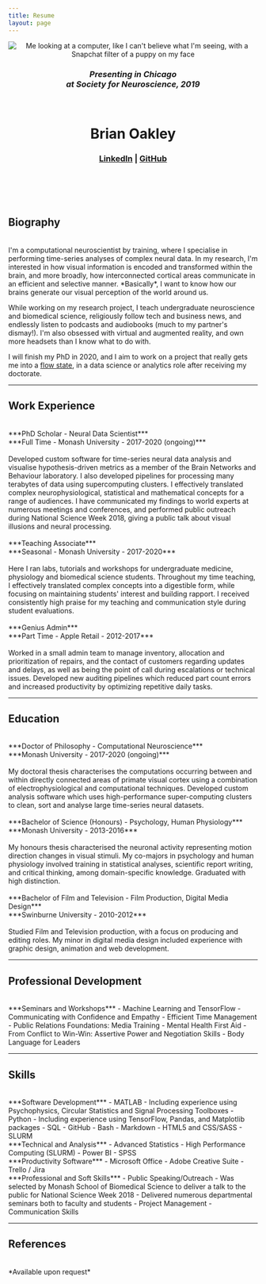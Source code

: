```yaml
---
title: Resume
layout: page
---
```


<header class="header-resume {% if site.animation %}animated{% endif %}">

<a class="link">
    <img class="selfie" alt="Me looking at a computer, like I can't believe what I'm seeing, with a Snapchat filter of a puppy on my face" src="../assets/images/sfn_poster.jpg" />
</a>
<h3 class="description"><i>Presenting in Chicago<br> at Society for Neuroscience, 2019</i></h3><br>

<h1>Brian Oakley</h1>
<h3 class="description"><a href="http://www.linkedin.com/in/broak">LinkedIn</a>  |  <a href="http://www.github.com/broak">GitHub</a></h3><br>
<br>

</header>

## Biography

<br>
I'm a computational neuroscientist by training, where I specialise in performing time-series analyses of complex neural data. In my research, I'm interested in how visual information is encoded and transformed within the brain, and more broadly, how interconnected cortical areas communicate in an efficient and selective manner. *Basically*, I want to know how our brains generate our visual perception of the world around us.

While working on my research project, I teach undergraduate neuroscience and biomedical science, religiously follow tech and business news, and endlessly listen to podcasts and audiobooks (much to my partner's dismay!). I'm also obsessed with virtual and augmented reality, and own more headsets than I know what to do with.

I will finish my PhD in 2020, and I aim to work on a project that really gets me into a [flow state](http://positivepsychology.org.uk/living-in-flow), in a data science or analytics role after receiving my doctorate.

---
## Work Experience

<br>
***PhD Scholar - Neural Data Scientist***<br>
***Full Time - Monash University - 2017-2020 (ongoing)***<br>
<br>
Developed custom software for time-series neural data analysis and visualise hypothesis-driven metrics as a member of the Brain Networks and Behaviour laboratory. I also developed pipelines for processing many terabytes of data using supercomputing clusters. I effectively translated complex neurophysiological, statistical and mathematical concepts for a range of audiences. I have communicated my findings to world experts at numerous meetings and conferences, and performed public outreach during National Science Week 2018, giving a public talk about visual illusions and neural processing.

<br>
<br>
***Teaching Associate***<br>
***Seasonal - Monash University - 2017-2020***<br>
<br>
Here I ran labs, tutorials and workshops for undergraduate medicine, physiology and biomedical science students. Throughout my time teaching, I effectively translated complex concepts into a digestible form, while focusing on maintaining students' interest and building rapport. I received consistently high praise for my teaching and communication style during student evaluations.

<br>
<br>
***Genius Admin***<br>
***Part Time - Apple Retail - 2012-2017***<br>
<br>
Worked in a small admin team to manage inventory, allocation and prioritization of repairs, and the contact of customers regarding updates and delays, as well as being the point of call during escalations or technical issues. Developed new auditing pipelines which reduced part count errors and increased productivity by optimizing repetitive daily tasks.

---
## Education

<br>
***Doctor of Philosophy - Computational Neuroscience***<br>
***Monash University - 2017-2020 (ongoing)***<br>
<br>
My doctoral thesis characterises the computations occurring between and within directly connected areas of primate visual cortex using a combination of electrophysiological and computational techniques. Developed custom analysis software which uses high-performance super-computing clusters to clean, sort and analyse large time-series neural datasets.

<br>
<br>
***Bachelor of Science (Honours) - Psychology, Human Physiology***<br>
***Monash University - 2013-2016***<br>
<br>
My honours thesis characterised the neuronal activity representing motion direction changes in visual stimuli. My co-majors in psychology and human physiology involved training in statistical analyses, scientific report writing, and critical thinking, among domain-specific knowledge. Graduated with high distinction.

<br>
<br>
***Bachelor of Film and Television - Film Production, Digital Media Design***<br>
***Swinburne University - 2010-2012***<br>
<br>
Studied Film and Television production, with a focus on producing and editing roles. My minor in digital media design included experience with graphic design, animation and web development.

---
## Professional Development

<br>
***Seminars and Workshops***
- Machine Learning and TensorFlow
- Communicating with Confidence and Empathy
- Efficient Time Management
- Public Relations Foundations: Media Training
- Mental Health First Aid
- From Conflict to Win-Win: Assertive Power and Negotiation Skills
- Body Language for Leaders

---
## Skills

<br>
***Software Development***
- MATLAB
	- Including experience using Psychophysics, Circular Statistics and Signal Processing Toolboxes
- Python
	- Including experience using TensorFlow, Pandas, and Matplotlib packages
- SQL
- GitHub
- Bash
- Markdown
- HTML5 and CSS/SASS
- SLURM

<br>
***Technical and Analysis***
- Advanced Statistics
- High Performance Computing (SLURM)
- Power BI
- SPSS

<br>
***Productivity Software***
- Microsoft Office
- Adobe Creative Suite
- Trello / Jira

<br>
***Professional and Soft Skills***
- Public Speaking/Outreach
	- Was selected by Monash School of Biomedical Science to deliver a talk to the public for National Science Week 2018
	- Delivered numerous departmental seminars both to faculty and students
- Project Management
- Communication Skills

---
## References

<br>
*Available upon request*